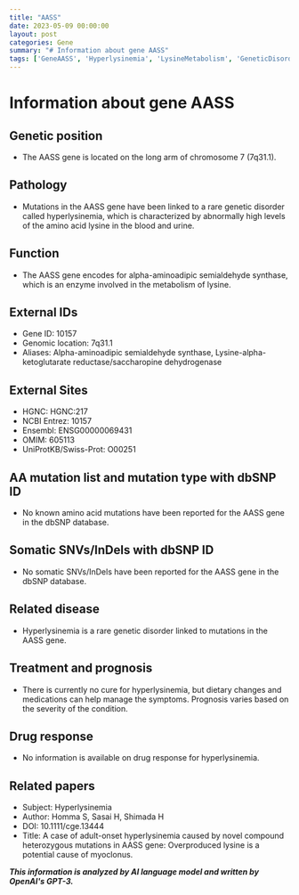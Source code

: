 ```yaml
---
title: "AASS"
date: 2023-05-09 00:00:00
layout: post
categories: Gene
summary: "# Information about gene AASS"
tags: ['GeneAASS', 'Hyperlysinemia', 'LysineMetabolism', 'GeneticDisorder', 'Enzyme', 'DietaryChanges', 'SymptomManagement', 'CompoundHeterozygousMutations']
---
```


# Information about gene AASS

## Genetic position
- The AASS gene is located on the long arm of chromosome 7 (7q31.1).

## Pathology
- Mutations in the AASS gene have been linked to a rare genetic disorder called hyperlysinemia, which is characterized by abnormally high levels of the amino acid lysine in the blood and urine.

## Function
- The AASS gene encodes for alpha-aminoadipic semialdehyde synthase, which is an enzyme involved in the metabolism of lysine.

## External IDs
- Gene ID: 10157
- Genomic location: 7q31.1
- Aliases: Alpha-aminoadipic semialdehyde synthase, Lysine-alpha-ketoglutarate reductase/saccharopine dehydrogenase

## External Sites
- HGNC: HGNC:217
- NCBI Entrez: 10157
- Ensembl: ENSG00000069431
- OMIM: 605113
- UniProtKB/Swiss-Prot: O00251

## AA mutation list and mutation type with dbSNP ID
- No known amino acid mutations have been reported for the AASS gene in the dbSNP database.

## Somatic SNVs/InDels with dbSNP ID
- No somatic SNVs/InDels have been reported for the AASS gene in the dbSNP database.

## Related disease
- Hyperlysinemia is a rare genetic disorder linked to mutations in the AASS gene.

## Treatment and prognosis
- There is currently no cure for hyperlysinemia, but dietary changes and medications can help manage the symptoms. Prognosis varies based on the severity of the condition.

## Drug response
- No information is available on drug response for hyperlysinemia.

## Related papers
- Subject: Hyperlysinemia
- Author: Homma S, Sasai H, Shimada H
- DOI: 10.1111/cge.13444
- Title: A case of adult-onset hyperlysinemia caused by novel compound heterozygous mutations in AASS gene: Overproduced lysine is a potential cause of myoclonus.

**_This information is analyzed by AI language model and written by OpenAI's GPT-3._**